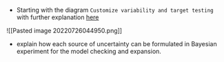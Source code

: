 - Starting with the diagram `Customize variability and target testing` with further explanation [here](https://github.com/hyunjimoon/SBC/wiki/Customize-variability-and-target-testing)

![[Pasted image 20220726044950.png]]


- explain how each source of uncertainty can be formulated in Bayesian experiment for the model checking and expansion.